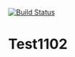 [![Build Status](https://app.travis-ci.com/LebedevIlyaG/Test1102.svg?branch=main)](https://app.travis-ci.com/LebedevIlyaG/Test1102)


# Test1102
